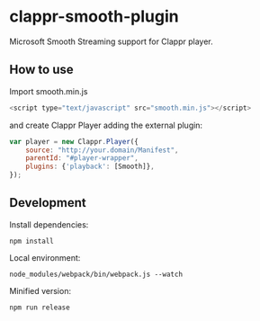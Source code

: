 # clappr-smooth-plugin
Microsoft Smooth Streaming support for Clappr player.

## How to use

Import smooth.min.js

```javascript
<script type="text/javascript" src="smooth.min.js"></script>
```
and create Clappr Player adding the external plugin:

```javascript
var player = new Clappr.Player({
    source: "http://your.domain/Manifest",
    parentId: "#player-wrapper",
    plugins: {'playback': [Smooth]},
});
```

## Development

Install dependencies:

```
npm install
```

Local environment:

```
node_modules/webpack/bin/webpack.js --watch
```

Minified version:

```
npm run release
```
